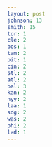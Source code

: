 ```yaml
---
layout: post
johnson: 13
smith: 15
tor: 1
cle: 2
bos: 1
tam: 2
pit: 1
cin: 2
stl: 2
atl: 2
bal: 3
kan: 2
nyy: 2
laa: 1
sdg: 2
was: 2
phi: 2
lad: 1
---
```

